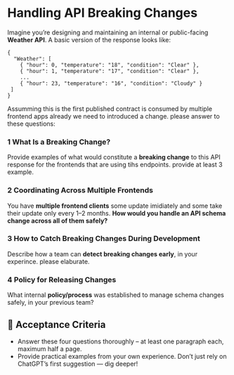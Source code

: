 

# Handling API Breaking Changes 


Imagine you’re designing and maintaining an internal or public-facing **Weather API**. A basic version of the response looks like:

```
{
  "Weather": [
    { "hour": 0, "temperature": "18", "condition": "Clear" },
    { "hour": 1, "temperature": "17", "condition": "Clear" },
    ...
    { "hour": 23, "temperature": "16", "condition": "Cloudy" }
 ]
}
```

 Assumming this is the first published contract is consumed by multiple frontend apps already we need to introduced a change. please answer to these questions:
 

### 1 What Is a Breaking Change?

Provide examples of what would constitute a **breaking change** to this API response for the frontends that are using tihs endpoints. provide at least 3 example.

### 2 Coordinating Across Multiple Frontends

You have **multiple frontend clients** some update imidiately and some take their update only every 1–2 months.
**How would you handle an API schema change across all of them safely?**

### 3 How to Catch Breaking Changes During Development

Describe how a team can **detect breaking changes early**, in your experince. please elaburate.


### 4 Policy for Releasing Changes

What internal **policy/process** was established to manage schema changes safely, in your previous team?


## 🧪 Acceptance Criteria
- Answer these four questions thoroughly – at least one paragraph each, maximum half a page.
- Provide practical examples from your own experience. Don’t just rely on ChatGPT’s first suggestion — dig deeper!





